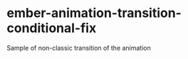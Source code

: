 ember-animation-transition-conditional-fix
==========================================

Sample of non-classic transition of the animation
